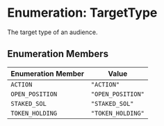 # Enumeration: TargetType

The target type of an audience.

## Enumeration Members

| Enumeration Member | Value             |
| ------------------ | ----------------- |
| `ACTION`           | `"ACTION"`        |
| `OPEN_POSITION`    | `"OPEN_POSITION"` |
| `STAKED_SOL`       | `"STAKED_SOL"`    |
| `TOKEN_HOLDING`    | `"TOKEN_HOLDING"` |
